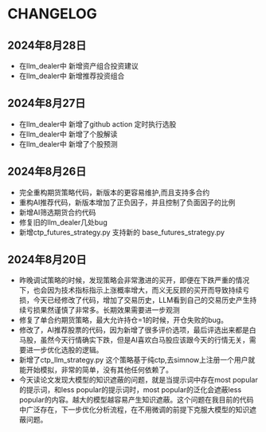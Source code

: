 # CHANGELOG



## 2024年8月28日
- 在llm_dealer中 新增资产组合投资建议
- 在llm_dealer中 新增推荐投资组合

## 2024年8月27日
- 在llm_dealer中 新增了github action 定时执行选股
- 在llm_dealer中 新增了个股解读
- 在llm_dealer中 新增了个股预测


## 2024年8月26日
- 完全重构期货策略代码，新版本的更容易维护,而且支持多合约
- 重构AI推荐代码，新版本增加了正负因子，并且控制了负面因子的比例
- 新增AI筛选期货合约代码
- 修复旧的llm_dealer几处bug
- 新增ctp_futures_strategy.py 支持新的 base_futures_strategy.py

## 2024年8月20日
- 昨晚调试策略的时候，发现策略会非常激进的买开，即便在下跌严重的情况下，也会因为技术指标指示上涨概率增大，而义无反顾的买开而导致持续亏损，今天已经修改了代码，增加了交易历史，LLM看到自己的交易历史产生持续亏损果然谨慎了非常多。长期效果需要进一步观测
- 修复了单合约期货策略，最大允许持仓=1的时候，开仓失败的bug。
- 修改了，AI推荐股票的代码，因为新增了很多评价选项，最后评选出来都是白马股，虽然今天行情确实下跌，但是AI喜欢白马股应该跟今天的行情无关，需要进一步优化选股的逻辑。
- 新增了ctp_llm_strategy.py 这个策略基于纯ctp,去simnow上注册一个用户就能开始模拟，非常的简单，没有其他任何依赖了。
- 今天读论文发现大模型的知识遮蔽的问题，就是当提示词中存在most popular的提示词，和less popular的提示词时，most popular的泛化会遮蔽less popular的内容。越大的模型越容易产生知识遮蔽。这个问题在我目前的代码中广泛存在，下一步优化分析流程，在不用微调的前提下克服大模型的知识遮蔽问题。